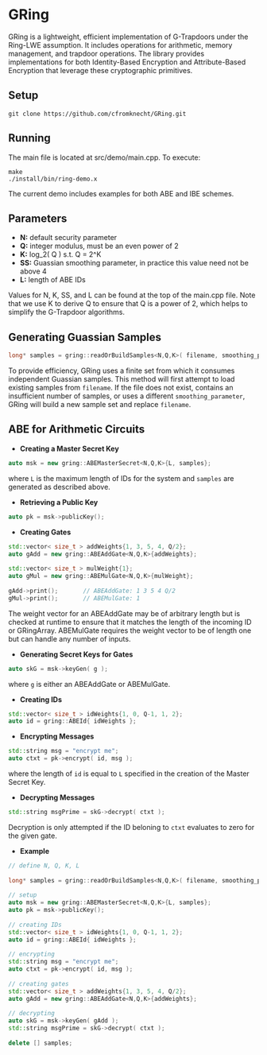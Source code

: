 GRing
=====
GRing is a lightweight, efficient implementation of G-Trapdoors under the Ring-LWE assumption.  It includes operations for arithmetic, memory management, and trapdoor operations.  The library provides implementations for both Identity-Based Encryption and Attribute-Based Encryption that leverage these cryptographic primitives.
  
Setup
-----
```
git clone https://github.com/cfromknecht/GRing.git
```

Running
-------
The main file is located at src/demo/main.cpp. To execute:
```
make  
./install/bin/ring-demo.x
```
The current demo includes examples for both ABE and IBE schemes.

Parameters
----------
* **N:** default security parameter
* **Q:** integer modulus, must be an even power of 2
* **K:** log_2( Q ) s.t. Q = 2^K
* **SS:** Guassian smoothing parameter, in practice this value need not be above 4
* **L:** length of ABE IDs
  
Values for N, K, SS, and L can be found at the top of the main.cpp file.  Note that we use K to derive Q to ensure that Q is a power of 2, which helps to simplify the G-Trapdoor algorithms.


Generating Guassian Samples
----------------
``` cpp
long* samples = gring::readOrBuildSamples<N,Q,K>( filename, smoothing_parameter );
```
To provide efficiency, GRing uses a finite set from which it consumes independent Guassian samples.  This method will first attempt to load existing samples from ```filename```.  If the file does not exist, contains an insufficient number of samples, or uses a different ```smoothing_parameter```, GRing will build a new sample set and replace ```filename```.


ABE for Arithmetic Circuits
--------------------------
* **Creating a Master Secret Key**
``` cpp
auto msk = new gring::ABEMasterSecret<N,Q,K>{L, samples};
```
where ```L``` is the maximum length of IDs for the system and ```samples``` are generated as described above.

* **Retrieving a Public Key**
``` cpp
auto pk = msk->publicKey();
```

* **Creating Gates**
``` cpp
std::vector< size_t > addWeights{1, 3, 5, 4, Q/2};
auto gAdd = new gring::ABEAddGate<N,Q,K>{addWeights};
  
std::vector< size_t > mulWeight{1};
auto gMul = new gring::ABEMulGate<N,Q,K>{mulWeight};
  
gAdd->print();       // ABEAddGate: 1 3 5 4 Q/2
gMul->print();       // ABEMulGate: 1
```
The weight vector for an ABEAddGate may be of arbitrary length but is checked at runtime to ensure that it matches the length of the incoming ID or GRingArray.  ABEMulGate requires the weight vector to be of length one but can handle any number of inputs.

* **Generating Secret Keys for Gates**
``` cpp
auto skG = msk->keyGen( g );
```
where ```g``` is either an ABEAddGate or ABEMulGate.

* **Creating IDs**
``` cpp
std::vector< size_t > idWeights{1, 0, Q-1, 1, 2};
auto id = gring::ABEId{ idWeights };
```
* **Encrypting Messages**
``` cpp
std::string msg = "encrypt me";
auto ctxt = pk->encrypt( id, msg );
```
where the length of ```id``` is equal to ```L``` specified in the creation of the Master Secret Key.

* **Decrypting Messages**
``` cpp
std::string msgPrime = skG->decrypt( ctxt );
```
Decryption is only attempted if the ID beloning to ```ctxt``` evaluates to zero for the given gate.

* **Example**
``` cpp
// define N, Q, K, L
  
long* samples = gring::readOrBuildSamples<N,Q,K>( filename, smoothing_parameter );
  
// setup
auto msk = new gring::ABEMasterSecret<N,Q,K>{L, samples};
auto pk = msk->publicKey();
  
// creating IDs
std::vector< size_t > idWeights{1, 0, Q-1, 1, 2};
auto id = gring::ABEId{ idWeights };
  
// encrypting
std::string msg = "encrypt me";
auto ctxt = pk->encrypt( id, msg );
  
// creating gates
std::vector< size_t > addWeights{1, 3, 5, 4, Q/2};
auto gAdd = new gring::ABEAddGate<N,Q,K>{addWeights};
  
// decrypting
auto skG = msk->keyGen( gAdd );
std::string msgPrime = skG->decrypt( ctxt );
  
delete [] samples;
```







